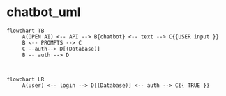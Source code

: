 # chatbot_uml






```mermaid
flowchart TB
     A(OPEN AI) <-- API --> B{chatbot} <-- text --> C{{USER input }}
     B <-- PROMPTS --> C
     C --auth--> D[(Database)]
     B -- auth --> D
    


```

```mermaid
flowchart LR
     A(user) <-- login --> D[(Database)] <-- auth --> C{{ TRUE }}
  
    


```

